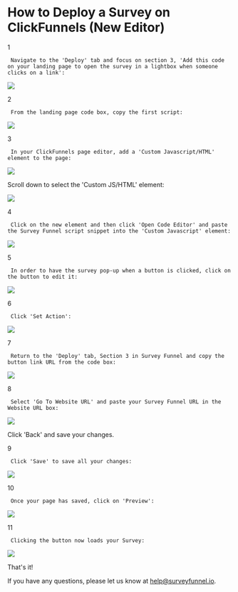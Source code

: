 # How to Deploy a Survey on ClickFunnels \(New Editor\)

1

```text
 Navigate to the 'Deploy' tab and focus on section 3, 'Add this code on your landing page to open the survey in a lightbox when someone clicks on a link': 
```

![](https://d33v4339jhl8k0.cloudfront.net/docs/assets/53974d6ce4b0c76107b109d1/images/59cd195a2c7d3a73488d3cc2/file-%20MzdR4yMe4F.png)

2

```text
 From the landing page code box, copy the first script: 
```

![](https://d33v4339jhl8k0.cloudfront.net/docs/assets/53974d6ce4b0c76107b109d1/images/59cd197e042863033a1d356d/file-%20KBNOMH1b3q.png)

3

```text
 In your ClickFunnels page editor, add a 'Custom Javascript/HTML' element to the page: 
```

![](https://d33v4339jhl8k0.cloudfront.net/docs/assets/53974d6ce4b0c76107b109d1/images/59cd291e2c7d3a73488d3dce/file-%20FceYsu1Jhn.png)

Scroll down to select the 'Custom JS/HTML' element:

![](https://d33v4339jhl8k0.cloudfront.net/docs/assets/53974d6ce4b0c76107b109d1/images/58f911460428634b4a3279c9/file-%20JZsdASyH9b.png)

4

```text
 Click on the new element and then click 'Open Code Editor' and paste the Survey Funnel script snippet into the 'Custom Javascript' element: 
```

![](https://d33v4339jhl8k0.cloudfront.net/docs/assets/53974d6ce4b0c76107b109d1/images/59cd2964042863033a1d3670/file-%20wURrrjmhLN.png)

5

```text
 In order to have the survey pop-up when a button is clicked, click on the button to edit it: 
```

![](https://d33v4339jhl8k0.cloudfront.net/docs/assets/53974d6ce4b0c76107b109d1/images/59cd29a5042863033a1d3672/file-%20hQ15PDdmKk.png)

6

```text
 Click 'Set Action': 
```

![](https://d33v4339jhl8k0.cloudfront.net/docs/assets/53974d6ce4b0c76107b109d1/images/58f914b40428634b4a3279de/file-%20BG6X1DOvYr.png)

7

```text
 Return to the 'Deploy' tab, Section 3 in Survey Funnel and copy the button link URL from the code box: 
```

![](https://d33v4339jhl8k0.cloudfront.net/docs/assets/53974d6ce4b0c76107b109d1/images/59cd1a95042863033a1d357a/file-%20pu0Lm5hnlf.png)

8

```text
 Select 'Go To Website URL' and paste your Survey Funnel URL in the Website URL box: 
```

![](https://d33v4339jhl8k0.cloudfront.net/docs/assets/53974d6ce4b0c76107b109d1/images/58f918362c7d3a057f886bd7/file-T7P8mtDoRX.png)

Click 'Back' and save your changes.

9

```text
 Click 'Save' to save all your changes: 
```

![](https://d33v4339jhl8k0.cloudfront.net/docs/assets/53974d6ce4b0c76107b109d1/images/59cd2a70042863033a1d367a/file-%20oiDxIrZb36.png)

10

```text
 Once your page has saved, click on 'Preview': 
```

![](https://d33v4339jhl8k0.cloudfront.net/docs/assets/53974d6ce4b0c76107b109d1/images/59cd2a832c7d3a73488d3ddb/file-%20EXy9G3VlNS.png)

11

```text
 Clicking the button now loads your Survey: 
```

![](https://d33v4339jhl8k0.cloudfront.net/docs/assets/53974d6ce4b0c76107b109d1/images/59cd2ab1042863033a1d367e/file-%20GSrlRNuTid.png)

That's it!

If you have any questions, please let us know at [help@surveyfunnel.io](mailto:mailto:help@surveyfunnel.io).

